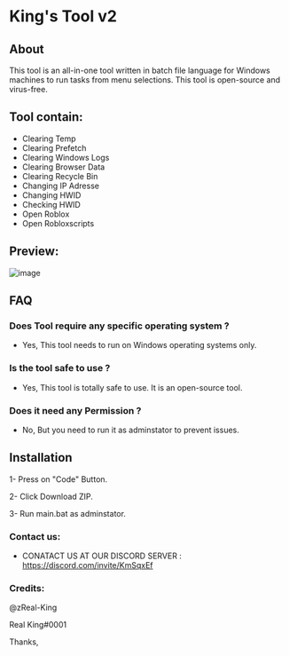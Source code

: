 # King's Tool v2

## About
This tool is an all-in-one tool written in batch file language for Windows machines to run tasks from menu selections. This tool is open-source and virus-free.

## Tool contain:
* Clearing Temp
* Clearing Prefetch
* Clearing Windows Logs
* Clearing Browser Data
* Clearing Recycle Bin
* Changing IP Adresse
* Changing HWID
* Checking HWID
* Open Roblox
* Open Robloxscripts

## Preview:
![image](https://github.com/zReal-King/King-Tool/assets/71533667/0f0646d9-97df-4419-bf44-c16db3231ba5)

## FAQ

### Does Tool require any specific operating system ?
* Yes, This tool needs to run on Windows operating systems only.

### Is the tool safe to use ?
* Yes, This tool is totally safe to use. It is an open-source tool.

### Does it need any Permission ?
* No, But you need to run it as adminstator to prevent issues.


## Installation  
1- Press on "Code" Button.

2- Click Download ZIP.

3- Run main.bat as adminstator.

### Contact us:

* CONATACT US AT OUR DISCORD SERVER : https://discord.com/invite/KmSqxEf

### Credits:
@zReal-King

Real King#0001

Thanks,
